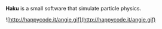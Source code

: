 **Haku** is a small software that simulate particle physics.

![http://happycode.it/angie.gif](http://happycode.it/angie.gif)